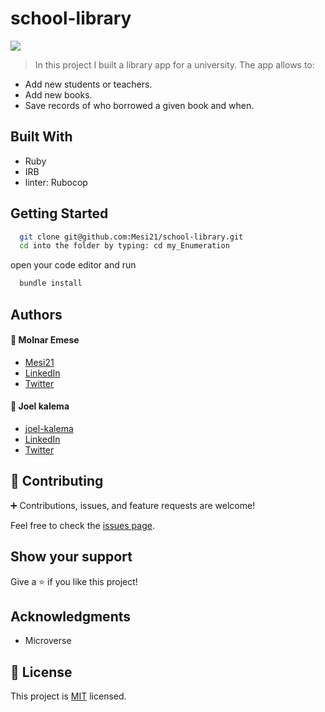 # school-library

![](https://img.shields.io/badge/Microverse-blueviolet)

> In this project I built a library app for a university. The app allows
to:
  - Add new students or teachers.
  - Add new books.
  - Save records of who borrowed a given book and when.

## Built With

- Ruby
- IRB
- linter: Rubocop

## Getting Started

```bash
  git clone git@github.com:Mesi21/school-library.git
  cd into the folder by typing: cd my_Enumeration
```
open your code editor and run 
```bash
  bundle install
```

## Authors

#### :bust_in_silhouette: Molnar Emese 
  - [Mesi21](https://github.com/Mesi21)
  - [LinkedIn](https://www.linkedin.com/in/emesemesimolnar/)  
  - [Twitter](https://twitter.com/buksimesi21) 

#### :bust_in_silhouette: Joel kalema

- [joel-kalema](https://github.com/Mesi21)
- [LinkedIn](https://www.linkedin.com/in/joel-kalema-30518a230/)
- [Twitter](https://twitter.com/JoelJklm)

## 🤝 Contributing

:heavy_plus_sign: Contributions, issues, and feature requests are welcome!

Feel free to check the [issues page](../../issues/).

## Show your support

Give a ⭐️ if you like this project!

## Acknowledgments

- Microverse

## 📝 License

This project is [MIT](./MIT.md) licensed.